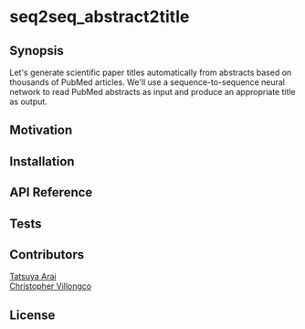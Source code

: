 # seq2seq_abstract2title

## Synopsis

Let's generate scientific paper titles automatically from abstracts based on thousands of PubMed articles. We'll use a sequence-to-sequence neural network to read PubMed abstracts as input and produce an appropriate title as output.

## Motivation

## Installation

## API Reference

## Tests

## Contributors

[Tatsuya Arai](https://github.com/araitatsuya)<br>
[Christopher Villongco](https://github.com/ctvillongco)

## License
